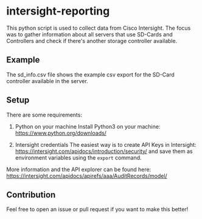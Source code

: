 # intersight-reporting
This python script is used to collect data from Cisco Intersight. The focus was to gather information about all servers that use SD-Cards and Controllers and check if there's another storage controller available.

## Example
The sd_info.csv file shows the example csv export for the SD-Card controller available in the server.

## Setup
There are some requirements:
1. Python on your machine
Install Python3 on your machine: https://www.python.org/downloads/

2. Intersight credentials
The easiest way is to create API Keys in Intersight: https://intersight.com/apidocs/introduction/security/ and save them as environment variables using the `export` command.

More information and the API explorer can be found here: https://intersight.com/apidocs/apirefs/aaa/AuditRecords/model/

## Contribution
Feel free to open an issue or pull request if you want to make this better!
